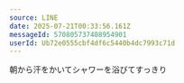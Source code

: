 ```yaml
---
source: LINE
date: 2025-07-21T00:33:56.161Z
messageId: 570805737408954901
userId: Ub72e0555cbf4df6c5440b4dc7993c71d
---
```


朝から汗をかいてシャワーを浴びてすっきり